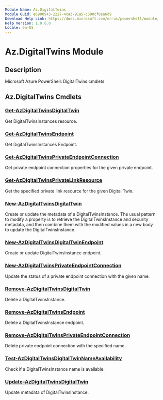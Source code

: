 ```yaml
---
Module Name: Az.DigitalTwins
Module Guid: e6900943-2227-4ca3-91a5-c390cf8ea6d9
Download Help Link: https://docs.microsoft.com/en-us/powershell/module/az.digitaltwins
Help Version: 1.0.0.0
Locale: en-US
---
```


# Az.DigitalTwins Module
## Description
Microsoft Azure PowerShell: DigitalTwins cmdlets

## Az.DigitalTwins Cmdlets
### [Get-AzDigitalTwinsDigitalTwin](Get-AzDigitalTwinsDigitalTwin.md)
Get DigitalTwinsInstances resource.

### [Get-AzDigitalTwinsEndpoint](Get-AzDigitalTwinsEndpoint.md)
Get DigitalTwinsInstances Endpoint.

### [Get-AzDigitalTwinsPrivateEndpointConnection](Get-AzDigitalTwinsPrivateEndpointConnection.md)
Get private endpoint connection properties for the given private endpoint.

### [Get-AzDigitalTwinsPrivateLinkResource](Get-AzDigitalTwinsPrivateLinkResource.md)
Get the specified private link resource for the given Digital Twin.

### [New-AzDigitalTwinsDigitalTwin](New-AzDigitalTwinsDigitalTwin.md)
Create or update the metadata of a DigitalTwinsInstance.
The usual pattern to modify a property is to retrieve the DigitalTwinsInstance and security metadata, and then combine them with the modified values in a new body to update the DigitalTwinsInstance.

### [New-AzDigitalTwinsDigitalTwinEndpoint](New-AzDigitalTwinsDigitalTwinEndpoint.md)
Create or update DigitalTwinsInstance endpoint.

### [New-AzDigitalTwinsPrivateEndpointConnection](New-AzDigitalTwinsPrivateEndpointConnection.md)
Update the status of a private endpoint connection with the given name.

### [Remove-AzDigitalTwinsDigitalTwin](Remove-AzDigitalTwinsDigitalTwin.md)
Delete a DigitalTwinsInstance.

### [Remove-AzDigitalTwinsEndpoint](Remove-AzDigitalTwinsEndpoint.md)
Delete a DigitalTwinsInstance endpoint.

### [Remove-AzDigitalTwinsPrivateEndpointConnection](Remove-AzDigitalTwinsPrivateEndpointConnection.md)
Delete private endpoint connection with the specified name.

### [Test-AzDigitalTwinsDigitalTwinNameAvailability](Test-AzDigitalTwinsDigitalTwinNameAvailability.md)
Check if a DigitalTwinsInstance name is available.

### [Update-AzDigitalTwinsDigitalTwin](Update-AzDigitalTwinsDigitalTwin.md)
Update metadata of DigitalTwinsInstance.

